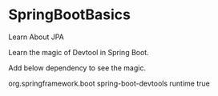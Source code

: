 # SpringBootBasics
Learn About JPA


Learn the magic of Devtool in Spring Boot.

Add below dependency to see the magic.

<dependency>
			<groupId>org.springframework.boot</groupId>
			<artifactId>spring-boot-devtools</artifactId>
			<scope>runtime</scope>
			<optional>true</optional>
		</dependency>
